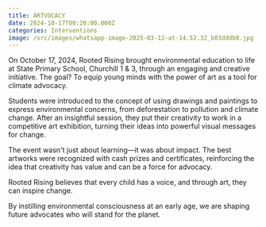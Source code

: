 ```yaml
---
title: ARTVOCACY
date: 2024-10-17T00:20:00.000Z
categories: Interventions
image: /src/images/whatsapp-image-2025-03-12-at-14.52.32_b03dddb8.jpg
---
```

On October 17, 2024, Rooted Rising brought environmental education to life at State Primary School, Churchill 1 & 3, through an engaging and creative initiative. The goal? To equip young minds with the power of art as a tool for climate advocacy.

Students were introduced to the concept of using drawings and paintings to express environmental concerns, from deforestation to pollution and climate change. After an insightful session, they put their creativity to work in a competitive art exhibition, turning their ideas into powerful visual messages for change.

The event wasn't just about learning—it was about impact. The best artworks were recognized with cash prizes and certificates, reinforcing the idea that creativity has value and can be a force for advocacy.

Rooted Rising believes that every child has a voice, and through art, they can inspire change.

 By instilling environmental consciousness at an early age, we are shaping future advocates who will stand for the planet.
